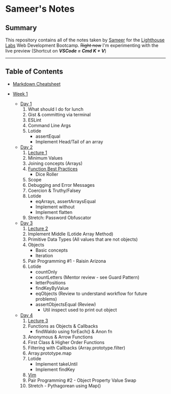 # Sameer's Notes

## Summary 

This repository contains all of the notes taken by [Sameer](https://github.com/houseofsam) for the [Lighthouse Labs](https://www.lighthouselabs.ca/) Web Development Bootcamp. ~~Right now~~ I'm experimenting with the live preview (Shortcut on **_VSCode = Cmd K + V_**)

***

## Table of Contents 

* [Markdown Cheatsheet](https://github.com/adam-p/markdown-here/wiki/Markdown-Cheatsheet)

* [Week 1](/Week_1) 
  * [Day 1](Week_1/Day_1)
    1. What should I do for lunch
    2. Gist & committing via terminal
    3. ESLint
    4. Command Line Args
    5. Lotide
       * assertEqual
        * Implement Head/Tail of an array
  * [Day 2](Week_1/Day_2)
    1. [Lecture 1]()
    2. Minimum Values
    3. Joining concepts (Arrays)
    4. [Function Best Practices](Weel_1/Day_2)
        * Dice Roller
    5. Scope
    6. Debugging and Error Messages
    7. Coercion & Truthy/Falsey
    8. Lotide
        * eqArrays, assertArraysEqual
        * Implement without
        * Implement flatten
    9. Stretch: Password Obfuscator
  * [Day 3](Week_1/Day_3)
    1. [Lecture 2]()
    2. Implement Middle (Lotide Array Method)
    3. Primitive Data Types (All values that are not objects)
    4. Objects
        * Basic concepts
        * Iteration
    5. Pair Programming #1 - Raisin Arizona
    6. Lotide 
        * countOnly
        * countLetters (Mentor review - see Guard Pattern)
        * letterPositions
        * findKeyByValue 
        * eqObjects (Review to understand workflow for future problems)
        * assertObjectsEqual (Review)
            * Util inspect used to print out object
  * [Day 4](Week_1/Day_4)
    1. [Lecture 3]()
    2. Functions as Objects & Callbacks
        * findWaldo using forEach() & Anon fn
    3. Anonymous & Arrow Functions
    4. First Class & Higher Order Functions
    5. Filtering with Callbacks (Array.prototype.filter)
    6. Array.prototype.map
    7. Lotide
        * Implement takeUntil
        * Implement findKey
    8. [Vim]()
    9. Pair Programming #2 - Object Property Value Swap
    10. Stretch - Pythagorean using Map()

